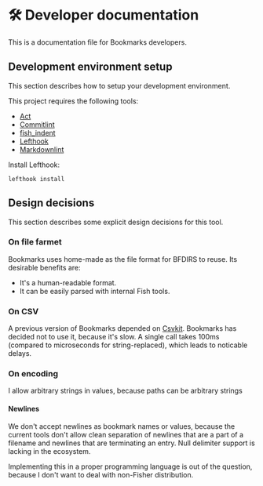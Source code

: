 # 🛠️ Developer documentation

This is a documentation file for Bookmarks developers.

## Development environment setup

This section describes how to setup your development environment.

This project requires the following tools:

- [Act]
- [Commitlint]
- [fish_indent]
- [Lefthook]
- [Markdownlint]

Install Lefthook:

```shell
lefthook install
```

## Design decisions

This section describes some explicit design decisions for this tool.

### On file farmet

Bookmarks uses home-made as the file format for BFDIRS to reuse. Its desirable
benefits are:

- It's a human-readable format.
- It can be easily parsed with internal Fish tools.

### On CSV

A previous version of Bookmarks depended on [Csvkit][csvkit]. Bookmarks has
decided not to use it, because it's slow. A single call takes 100ms (compared
to microseconds for string-replaced), which leads to noticable delays.

### On encoding

I allow arbitrary strings in values, because paths can be arbitrary strings

#### Newlines

We don't accept newlines as bookmark names or values, because the current tools
don't allow clean separation of newlines that are a part of a filename and
newlines that are terminating an entry. Null delimiter support is lacking in
the ecosystem.

Implementing this in a proper programming language is out of the question,
because I don't want to deal with non-Fisher distribution.

[csvkit]: https://csvkit.readthedocs.io
[Act]: https://github.com/nektos/act
[Commitlint]: https://github.com/conventional-changelog/commitlint
[fish_indent]: https://fishshell.com/docs/current/cmds/fish_indent.html
[Lefthook]: https://github.com/evilmartians/lefthook
[Markdownlint]: https://github.com/igorshubovych/markdownlint-cli
